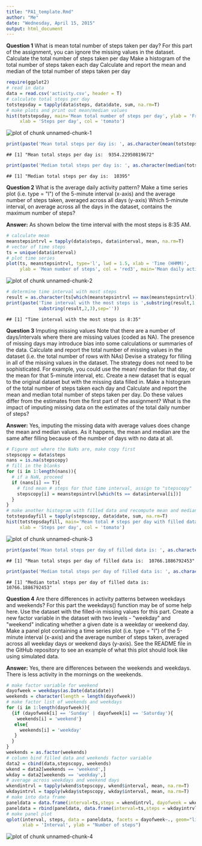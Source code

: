 ```yaml
---
title: "PA1_template.Rmd"
author: "Me"
date: "Wednesday, April 15, 2015"
output: html_document
---
```

**Question 1** 
What is mean total number of steps taken per day? 
For this part of the assignment, you can ignore the missing values in the dataset. 
Calculate the total number of steps taken per day
Make a histogram of the total number of steps taken each day 
Calculate and report the mean and median of the total number of steps taken per day


```r
require(ggplot2)
# read in data
data = read.csv('activity.csv', header = T)
# calculate total steps per day
totstepsday = tapply(data$steps, data$date, sum, na.rm=T)
# make plots and print out mean/median values
hist(totstepsday, main='Mean total number of steps per day', ylab = 'Frequency',
     xlab = 'Steps per day', col = 'tomato')
```

![plot of chunk unnamed-chunk-1](figure/unnamed-chunk-1-1.png) 

```r
print(paste('Mean total steps per day is: ', as.character(mean(totstepsday))))
```

```
## [1] "Mean total steps per day is:  9354.22950819672"
```

```r
print(paste('Median total steps per day is: ', as.character(median(totstepsday))))
```

```
## [1] "Median total steps per day is:  10395"
```

**Question 2** 
What is the average daily activity pattern? 
Make a time series plot (i.e. type = "l") of the 5-minute interval (x-axis) and 
the average number of steps taken, averaged across all days (y-axis)
Which 5-minute interval, on average across all the days in the dataset, contains the maximum number of steps?

**Answer:** As shown below the time interval with the most steps is 8:35 AM.

```r
# calculate mean 
meanstepsintrvl = tapply(data$steps, data$interval, mean, na.rm=T)
# vector of time steps
ts = unique(data$interval)
# plot time series
plot(ts, meanstepsintrvl, type='l', lwd = 1.5, xlab = 'Time (HHMM)',
     ylab = 'Mean number of steps', col = 'red3', main='Mean daily activity pattern')
```

![plot of chunk unnamed-chunk-2](figure/unnamed-chunk-2-1.png) 

```r
# determine time interval with most steps
result = as.character(ts[which(meanstepsintrvl == max(meanstepsintrvl))])
print(paste('Time interval with the most steps is ',substring(result,1,1),':',
            substring(result,2,3),sep=''))
```

```
## [1] "Time interval with the most steps is 8:35"
```
  
**Question 3** 
Imputing missing values 
Note that there are a number of days/intervals where there are missing values 
(coded as NA). The presence of missing days may introduce bias into some 
calculations or summaries of the data. Calculate and report the total number 
of missing values in the dataset (i.e. the total number of rows with NAs)
Devise a strategy for filling in all of the missing values in the dataset. The 
strategy does not need to be sophisticated. For example, you could use the mean/
median for that day, or the mean for that 5-minute interval, etc.
Create a new dataset that is equal to the original dataset but with the missing data filled in.
Make a histogram of the total number of steps taken each day and Calculate and 
report the mean and median total number of steps taken per day. Do these values 
differ from the estimates from the first part of the assignment? What is the 
impact of imputing missing data on the estimates of the total daily number of steps? 
  
**Answer:** Yes, imputing the missing data with average values does change the mean and median values. As it happens, the mean and median are the same after filling because of the number of days with no data at all.



```r
# Figure out where the NaNs are, make copy first
stepscopy = data$steps
nans = is.na(stepscopy)
# fill in the blanks
for (i in 1:length(nans)){
  # if a NaN, proceed
  if (nans[i] == T){
    # find mean # steps for that time interval, assign to "stepscopy"
    stepscopy[i] = meanstepsintrvl[which(ts == data$interval[i])]    
  }  
}
# make another histogram with filled data and recompute mean and median
totstepsdayfill = tapply(stepscopy, data$date, sum, na.rm=T)
hist(totstepsdayfill, main='Mean total # steps per day with filled data', ylab = 'Frequency',
     xlab = 'Steps per day', col = 'tomato')
```

![plot of chunk unnamed-chunk-3](figure/unnamed-chunk-3-1.png) 

```r
print(paste('Mean total steps per day of filled data is: ', as.character(mean(totstepsdayfill))))
```

```
## [1] "Mean total steps per day of filled data is:  10766.1886792453"
```

```r
print(paste('Median total steps per day of filled data is: ', as.character(median(totstepsdayfill))))
```

```
## [1] "Median total steps per day of filled data is:  10766.1886792453"
```
  
  
**Question 4** 
Are there differences in activity patterns between weekdays and weekends? 
For this part the weekdays() function may be of some help here. Use the dataset with the filled-in
missing values for this part. Create a new factor variable in the dataset with two levels - 
"weekday" and "weekend" indicating whether a given date is a weekday or weekend day. 
Make a panel plot containing a time series plot (i.e. type = "l") of the 5-minute interval (x-axis)
and the average number of steps taken, averaged across all weekday days or weekend days (y-axis). 
See the README file in the GitHub repository to see an example of what this plot should look like 
using simulated data.  
  
  
**Answer:** Yes, there are differences between the weekends and weekdays. There is less activity in the mornings on the weekends.


```r
# make factor variable for weekend
dayofweek = weekdays(as.Date(data$date))
weekends = character(length = length(dayofweek))
# make factor list of weekends and weekdays
for (i in 1:length(dayofweek)){
  {if (dayofweek[i] == 'Sunday' | dayofweek[i] == 'Saturday'){
    weekends[i] = 'weekend'}
   else{
     weekends[i] = 'weekday'
   }
  }
}
weekends = as.factor(weekends)
# column bind filled data and weekends factor variable
data2 = cbind(data,stepscopy, weekends)
wkend = data2[weekends == 'weekend',]
wkday = data2[weekends == 'weekday',]
# average across weekdays and weekend days
wkendintrvl = tapply(wkend$stepscopy, wkend$interval, mean, na.rm=T)
wkdayintrvl = tapply(wkday$stepscopy, wkday$interval, mean, na.rm=T)
# make into data frame
paneldata = data.frame(interval=ts,steps = wkendintrvl, dayofweek = wkend$weekends[1:288])
paneldata = rbind(paneldata, data.frame(interval=ts,steps = wkdayintrvl, dayofweek = wkday$weekends[1:288]))
# make panel plot
qplot(interval, steps, data = paneldata, facets = dayofweek~., geom="line",
      xlab = 'Interval', ylab = "Number of steps")
```

![plot of chunk unnamed-chunk-4](figure/unnamed-chunk-4-1.png) 
